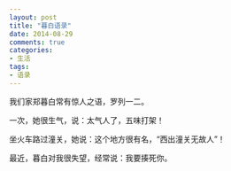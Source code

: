 ```yaml
---
layout: post
title: "暮白语录"
date: 2014-08-29
comments: true
categories:
- 生活
tags:
- 语录
---
```



我们家郑暮白常有惊人之语，罗列一二。

一次，她很生气，说：太气人了，五味打架！

坐火车路过潼关，她说：这个地方很有名，“西出潼关无故人”！

最近，暮白对我很失望，经常说：我要揍死你。
